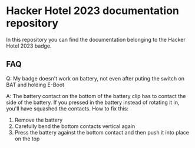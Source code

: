 # Hacker Hotel 2023 documentation repository

In this repository you can find the documentation belonging to the Hacker Hotel 2023 badge.

## FAQ

Q: My badge doesn't work on battery, not even after puting the switch on BAT and holding E-Boot

A: The battery contact on the bottom of the battery clip has to contact the side of the battery. If you pressed in the battery instead of rotating it in, you'll have squashed the contacts. How to fix this:

1. Remove the battery
2. Carefully bend the bottom contacts vertical again
3. Press the battery against the bottom contact and then push it into place on the top
